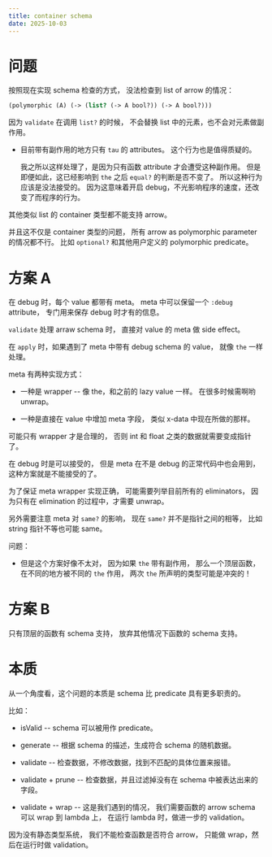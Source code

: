 ```yaml
---
title: container schema
date: 2025-10-03
---
```


# 问题

按照现在实现 schema 检查的方式，
没法检查到 list of arrow 的情况：

```scheme
(polymorphic (A) (-> (list? (-> A bool?)) (-> A bool?)))
```

因为 `validate` 在调用 `list?` 的时候，
不会替换 list 中的元素，也不会对元素做副作用。

- 目前带有副作用的地方只有 `tau` 的 attributes。
  这个行为也是值得质疑的。

  我之所以这样处理了，是因为只有函数 attribute 才会遭受这种副作用。
  但是即便如此，这已经影响到 `the` 之后 `equal?` 的判断是否不变了。
  所以这种行为应该是没法接受的。
  因为这意味着开启 debug，不光影响程序的速度，还改变了而程序的行为。

其他类似 list 的 container 类型都不能支持 arrow。

并且这不仅是 container 类型的问题，
所有 arrow as polymorphic parameter 的情况都不行。
比如 `optional?` 和其他用户定义的 polymorphic predicate。

# 方案 A

在 debug 时，每个 value 都带有 meta。
meta 中可以保留一个 `:debug` attribute，
专门用来保存 debug 时才有的信息。

`validate` 处理 arraw schema 时，
直接对 value 的 meta 做 side effect。

在 `apply` 时，如果遇到了 meta 中带有 debug schema 的 value，
就像 `the` 一样处理。

meta 有两种实现方式：

- 一种是 wrapper -- 像 the，和之前的 lazy value 一样。
  在很多时候需啊哟 unwrap。

- 一种是直接在 value 中增加 meta 字段，
  类似 x-data 中现在所做的那样。

可能只有 wrapper 才是合理的，
否则 int 和 float 之类的数据就需要变成指针了。

在 debug 时是可以接受的，
但是 meta 在不是 debug 的正常代码中也会用到，
这种方案就是不能接受的了。

为了保证 meta wrapper 实现正确，
可能需要列举目前所有的 eliminators，
因为只有在 elimination 的过程中，才需要 unwrap。

另外需要注意 meta 对 `same?` 的影响，
现在 `same?` 并不是指针之间的相等，
比如 string 指针不等也可能 same。

问题：

- 但是这个方案好像不太对，
  因为如果 `the` 带有副作用，
  那么一个顶层函数，
  在不同的地方被不同的 `the` 作用，
  两次 `the` 所声明的类型可能是冲突的！

# 方案 B

只有顶层的函数有 schema 支持，
放弃其他情况下函数的 schema 支持。

# 本质

从一个角度看，这个问题的本质是 schema 比 predicate 具有更多职责的。

比如：

- isValid -- schema 可以被用作 predicate。

- generate -- 根据 schema 的描述，生成符合 schema 的随机数据。

- validate -- 检查数据，不修改数据，找到不匹配的具体位置来报错。

- validate + prune -- 检查数据，并且过滤掉没有在 schema 中被表达出来的字段。

- validate + wrap -- 这是我们遇到的情况，
  我们需要函数的 arrow schema 可以 wrap 到 lambda 上，
  在运行 lambda 时，做进一步的 validation。

因为没有静态类型系统，
我们不能检查函数是否符合 arrow，
只能做 wrap，然后在运行时做 validation。
